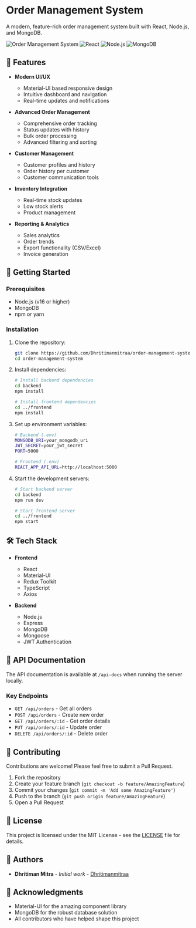 # Order Management System

A modern, feature-rich order management system built with React, Node.js, and MongoDB.

![Order Management System](https://img.shields.io/badge/Order-Management-blue)
![React](https://img.shields.io/badge/React-18.2.0-blue)
![Node.js](https://img.shields.io/badge/Node.js-16.x-green)
![MongoDB](https://img.shields.io/badge/MongoDB-5.0-green)

## 🌟 Features

- **Modern UI/UX**
  - Material-UI based responsive design
  - Intuitive dashboard and navigation
  - Real-time updates and notifications

- **Advanced Order Management**
  - Comprehensive order tracking
  - Status updates with history
  - Bulk order processing
  - Advanced filtering and sorting

- **Customer Management**
  - Customer profiles and history
  - Order history per customer
  - Customer communication tools

- **Inventory Integration**
  - Real-time stock updates
  - Low stock alerts
  - Product management

- **Reporting & Analytics**
  - Sales analytics
  - Order trends
  - Export functionality (CSV/Excel)
  - Invoice generation

## 🚀 Getting Started

### Prerequisites

- Node.js (v16 or higher)
- MongoDB
- npm or yarn

### Installation

1. Clone the repository:
   ```bash
   git clone https://github.com/Dhritimanmitraa/order-management-system.git
   cd order-management-system
   ```

2. Install dependencies:
   ```bash
   # Install backend dependencies
   cd backend
   npm install

   # Install frontend dependencies
   cd ../frontend
   npm install
   ```

3. Set up environment variables:
   ```bash
   # Backend (.env)
   MONGODB_URI=your_mongodb_uri
   JWT_SECRET=your_jwt_secret
   PORT=5000

   # Frontend (.env)
   REACT_APP_API_URL=http://localhost:5000
   ```

4. Start the development servers:
   ```bash
   # Start backend server
   cd backend
   npm run dev

   # Start frontend server
   cd ../frontend
   npm start
   ```

## 🛠️ Tech Stack

- **Frontend**
  - React
  - Material-UI
  - Redux Toolkit
  - TypeScript
  - Axios

- **Backend**
  - Node.js
  - Express
  - MongoDB
  - Mongoose
  - JWT Authentication

## 📝 API Documentation

The API documentation is available at `/api-docs` when running the server locally.

### Key Endpoints

- `GET /api/orders` - Get all orders
- `POST /api/orders` - Create new order
- `GET /api/orders/:id` - Get order details
- `PUT /api/orders/:id` - Update order
- `DELETE /api/orders/:id` - Delete order

## 🤝 Contributing

Contributions are welcome! Please feel free to submit a Pull Request.

1. Fork the repository
2. Create your feature branch (`git checkout -b feature/AmazingFeature`)
3. Commit your changes (`git commit -m 'Add some AmazingFeature'`)
4. Push to the branch (`git push origin feature/AmazingFeature`)
5. Open a Pull Request

## 📄 License

This project is licensed under the MIT License - see the [LICENSE](LICENSE) file for details.

## 👥 Authors

- **Dhritiman Mitra** - *Initial work* - [Dhritimanmitraa](https://github.com/Dhritimanmitraa)

## 🙏 Acknowledgments

- Material-UI for the amazing component library
- MongoDB for the robust database solution
- All contributors who have helped shape this project